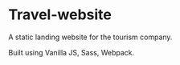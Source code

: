 # Travel-website

A static landing website for the tourism company.

Built using Vanilla JS, Sass, Webpack.
